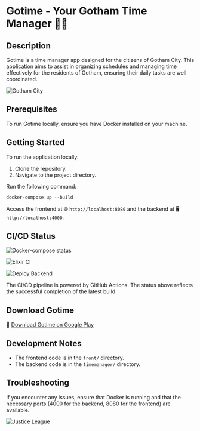# Gotime - Your Gotham Time Manager 🌃⏰

## Description
Gotime is a time manager app designed for the citizens of Gotham City. This application aims to assist in organizing schedules and managing time effectively for the residents of Gotham, ensuring their daily tasks are well coordinated.

![Gotham City](https://i.pinimg.com/originals/55/0e/c5/550ec5d493911e139378efe9865ed8cf.gif)

## Prerequisites
To run Gotime locally, ensure you have Docker installed on your machine.

## Getting Started
To run the application locally:

1. Clone the repository.
2. Navigate to the project directory.

Run the following command:
```
docker-compose up --build
```

Access the frontend at 🌐 `http://localhost:8080` and the backend at 🖥️ `http://localhost:4000`.

## CI/CD Status
![Docker-compose status](https://github.com/Richard-DEPIERRE/Gotime/actions/workflows/run_docker_compose.yml/badge.svg)

![Elixir CI](https://github.com/Richard-DEPIERRE/Gotime/actions/workflows/elixir.yml/badge.svg)

![Deploy Backend](https://github.com/Richard-DEPIERRE/Gotime/actions/workflows/deployBack.yml/badge.svg)

The CI/CD pipeline is powered by GitHub Actions. The status above reflects the successful completion of the latest build.

## Download Gotime
📱 [Download Gotime on Google Play](https://play.google.com/store/apps/details?id=com.rystjari.gotime)

## Development Notes
- The frontend code is in the `front/` directory.
- The backend code is in the `timemanager/` directory.

## Troubleshooting
If you encounter any issues, ensure that Docker is running and that the necessary ports (4000 for the backend, 8080 for the frontend) are available.

![Justice League](https://media.tenor.com/u29RQ4A9xsAAAAAC/wonder-woman-batman.gif)
